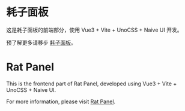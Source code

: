 # 耗子面板

这是耗子面板的前端部分，使用 Vue3 + Vite + UnoCSS + Naive UI 开发。

预了解更多请移步 [耗子面板](https://github.com/TheTNB/panel)。

# Rat Panel

This is the frontend part of Rat Panel, developed using Vue3 + Vite + UnoCSS + Naive UI.

For more information, please visit [Rat Panel](https://github.com/TheTNB/panel).
